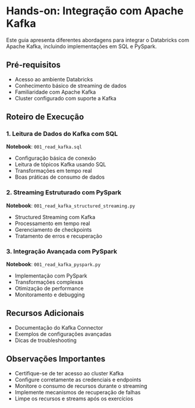 # Hands-on: Integração com Apache Kafka

Este guia apresenta diferentes abordagens para integrar o Databricks com Apache Kafka, incluindo implementações em SQL e PySpark.

## Pré-requisitos
- Acesso ao ambiente Databricks
- Conhecimento básico de streaming de dados
- Familiaridade com Apache Kafka
- Cluster configurado com suporte a Kafka

## Roteiro de Execução

### 1. Leitura de Dados do Kafka com SQL
**Notebook**: `001_read_kafka.sql`
- Configuração básica de conexão
- Leitura de tópicos Kafka usando SQL
- Transformações em tempo real
- Boas práticas de consumo de dados

### 2. Streaming Estruturado com PySpark
**Notebook**: `001_read_kafka_structured_streaming.py`
- Structured Streaming com Kafka
- Processamento em tempo real
- Gerenciamento de checkpoints
- Tratamento de erros e recuperação

### 3. Integração Avançada com PySpark
**Notebook**: `001_read_kafka_pyspark.py`
- Implementação com PySpark
- Transformações complexas
- Otimização de performance
- Monitoramento e debugging

## Recursos Adicionais
- Documentação do Kafka Connector
- Exemplos de configurações avançadas
- Dicas de troubleshooting

## Observações Importantes
- Certifique-se de ter acesso ao cluster Kafka
- Configure corretamente as credenciais e endpoints
- Monitore o consumo de recursos durante o streaming
- Implemente mecanismos de recuperação de falhas
- Limpe os recursos e streams após os exercícios 